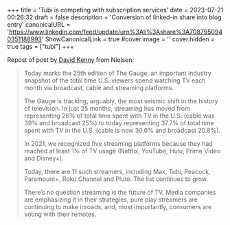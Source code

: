 +++
title = 'Tubi is competing with subscription services'
date = 2023-07-21 00:26:32
draft = false
description = 'Conversion of linked-in share into blog entry'
canonicalURL = 'https://www.linkedin.com/feed/update/urn%3Ali%3Ashare%3A7087950940351188993'
ShowCanonicalLink = true
#cover.image = ''
cover.hidden = true
tags = ["tubi"]
+++

Repost of post by [David Kenny](https://www.linkedin.com/in/davidkenny1/) from Nielsen:

> Today marks the 25th edition of The Gauge, an important industry snapshot of the total time U.S. viewers spend watching TV each month via broadcast, cable and streaming platforms.
>
> The Gauge is tracking, arguably, the most seismic shift in the history of television. In just 25 months, streaming has moved from representing 26% of total time spent with TV in the U.S. (cable was 39% and broadcast 25%) to today representing 37.7% of total time spent with TV in the U.S. (cable is now 30.6% and broadcast 20.8%).
>
> In 2021, we recognized five streaming platforms because they had reached at least 1% of TV usage (Netflix, YouTube, Hulu, Prime Video and Disney+).
>
> Today, there are 11 such streamers, including Max, Tubi, Peacock, Paramount+, Roku Channel and Pluto. The list continues to grow.
>
> There’s no question streaming is the future of TV. Media companies are emphasizing it in their strategies, pure play streamers are continuing to make inroads, and, most importantly, consumers are voting with their remotes.
